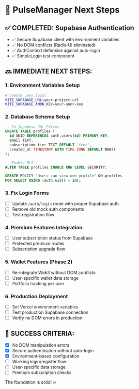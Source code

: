 # 🚀 PulseManager Next Steps

## ✅ COMPLETED: Supabase Authentication
- ✅ Secure Supabase client with environment variables
- ✅ No DOM conflicts (Radix-UI eliminated) 
- ✅ AuthContext defensive against auto-login
- ✅ SimpleLogin test component

## 🔜 IMMEDIATE NEXT STEPS:

### 1. Environment Variables Setup
```bash
# Create .env.local
VITE_SUPABASE_URL=your-project-url
VITE_SUPABASE_ANON_KEY=your-anon-key
```

### 2. Database Schema Setup
```sql
-- In Supabase SQL Editor
CREATE TABLE profiles (
  id UUID REFERENCES auth.users(id) PRIMARY KEY,
  email TEXT,
  subscription_tier TEXT DEFAULT 'free',
  created_at TIMESTAMP WITH TIME ZONE DEFAULT NOW()
);

-- Enable RLS
ALTER TABLE profiles ENABLE ROW LEVEL SECURITY;

CREATE POLICY "Users can view own profile" ON profiles 
FOR SELECT USING (auth.uid() = id);
```

### 3. Fix Login Forms
- [ ] Update `/auth/login` route with proper Supabase auth
- [ ] Remove old mock auth components
- [ ] Test registration flow

### 4. Premium Features Integration
- [ ] User subscription status from Supabase
- [ ] Protected premium routes
- [ ] Subscription upgrade flow

### 5. Wallet Features (Phase 2)
- [ ] Re-integrate Web3 without DOM conflicts
- [ ] User-specific wallet data storage
- [ ] Portfolio tracking per user

### 6. Production Deployment
- [ ] Set Vercel environment variables
- [ ] Test production Supabase connection
- [ ] Verify no DOM errors in production

## 🎯 SUCCESS CRITERIA:
- [x] No DOM manipulation errors
- [x] Secure authentication without auto-login
- [x] Environment-based configuration  
- [ ] Working login/register flow
- [ ] User-specific data storage
- [ ] Premium subscription checks

The foundation is solid! 🔥 